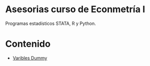 # Asesorias curso de Econmetría I
Programas estadísticos STATA, R y Python.

# Contenido
- [Varibles Dummy](#Inscripción)


